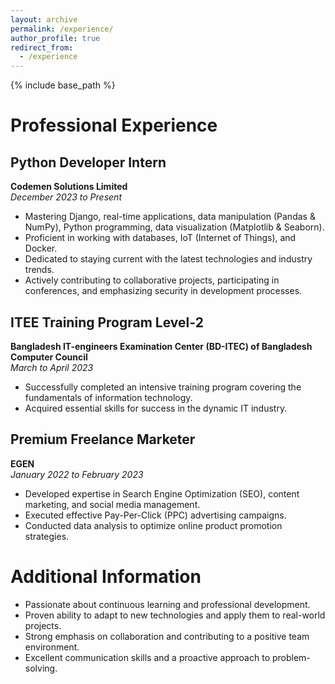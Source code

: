 ```yaml
---
layout: archive
permalink: /experience/
author_profile: true
redirect_from:
  - /experience
---
```


{% include base_path %}

# Professional Experience

## Python Developer Intern
**Codemen Solutions Limited**  
*December 2023 to Present*

- Mastering Django, real-time applications, data manipulation (Pandas & NumPy), Python programming, data visualization (Matplotlib & Seaborn).
- Proficient in working with databases, IoT (Internet of Things), and Docker.
- Dedicated to staying current with the latest technologies and industry trends.
- Actively contributing to collaborative projects, participating in conferences, and emphasizing security in development processes.

## ITEE Training Program Level-2
**Bangladesh IT-engineers Examination Center (BD-ITEC) of Bangladesh Computer Council**  
*March to April 2023*

- Successfully completed an intensive training program covering the fundamentals of information technology.
- Acquired essential skills for success in the dynamic IT industry.

## Premium Freelance Marketer
**EGEN**  
*January 2022 to February 2023*

- Developed expertise in Search Engine Optimization (SEO), content marketing, and social media management.
- Executed effective Pay-Per-Click (PPC) advertising campaigns.
- Conducted data analysis to optimize online product promotion strategies.

# Additional Information

- Passionate about continuous learning and professional development.
- Proven ability to adapt to new technologies and apply them to real-world projects.
- Strong emphasis on collaboration and contributing to a positive team environment.
- Excellent communication skills and a proactive approach to problem-solving.

  

